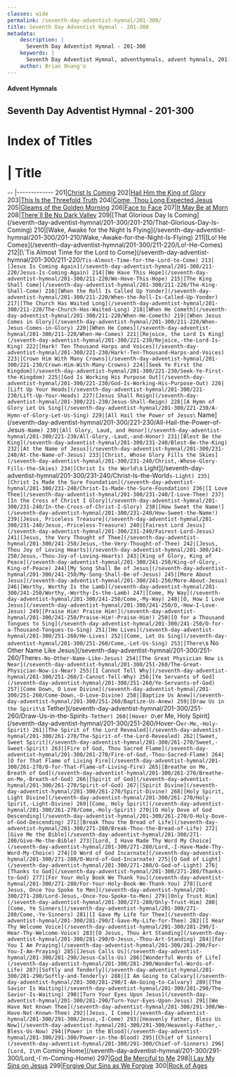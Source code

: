 ```yaml
---
classes: wide
permalink: /seventh-day-adventist-hymnal/201-300/
title: Seventh Day Adventist Hymnal - 201-300
metadata:
    description: |
      Seventh Day Adventist Hymnal - 201-300
    keywords: |
      Seventh Day Adventist Hymnal, adventhymnals, advent hymnals, 201-300
    author: Brian Onang'o
---
```


#### Advent Hymnals
## Seventh Day Adventist Hymnal - 201-300

# Index of Titles
# | Title                        
-- |-------------
201|[Christ Is Coming](/seventh-day-adventist-hymnal/201-300/201-210/Christ-Is-Coming)
202|[Hail Him the King of Glory](/seventh-day-adventist-hymnal/201-300/201-210/Hail-Him-the-King-of-Glory)
203|[This Is the Threefold Truth](/seventh-day-adventist-hymnal/201-300/201-210/This-Is-the-Threefold-Truth)
204|[Come, Thou Long Expected Jesus](/seventh-day-adventist-hymnal/201-300/201-210/Come,-Thou-Long-Expected-Jesus)
205|[Gleams of the Golden Morning](/seventh-day-adventist-hymnal/201-300/201-210/Gleams-of-the-Golden-Morning)
206|[Face to Face](/seventh-day-adventist-hymnal/201-300/201-210/Face-to-Face)
207|[It May Be at Morn](/seventh-day-adventist-hymnal/201-300/201-210/It-May-Be-at-Morn)
208|[There\`ll Be No Dark Valley](/seventh-day-adventist-hymnal/201-300/201-210/There`ll-Be-No-Dark-Valley)
209|[That Glorious Day Is Coming](/seventh-day-adventist-hymnal/201-300/201-210/That-Glorious-Day-Is-Coming)
210|[Wake, Awake for the Night Is Flying](/seventh-day-adventist-hymnal/201-300/201-210/Wake,-Awake-for-the-Night-Is-Flying)
211|[Lo! He Comes](/seventh-day-adventist-hymnal/201-300/211-220/Lo!-He-Comes)
212|[\`Tis Almost Time for the Lord to Come](/seventh-day-adventist-hymnal/201-300/211-220/`Tis-Almost-Time-for-the-Lord-to-Come)
213|[Jesus Is Coming Again](/seventh-day-adventist-hymnal/201-300/211-220/Jesus-Is-Coming-Again)
214|[We Have This Hope](/seventh-day-adventist-hymnal/201-300/211-220/We-Have-This-Hope)
215|[The King Shall Come](/seventh-day-adventist-hymnal/201-300/211-220/The-King-Shall-Come)
216|[When the Roll Is Called Up Yonder](/seventh-day-adventist-hymnal/201-300/211-220/When-the-Roll-Is-Called-Up-Yonder)
217|[The Church Has Waited Long](/seventh-day-adventist-hymnal/201-300/211-220/The-Church-Has-Waited-Long)
218|[When He Cometh](/seventh-day-adventist-hymnal/201-300/211-220/When-He-Cometh)
219|[When Jesus Comes in Glory](/seventh-day-adventist-hymnal/201-300/211-220/When-Jesus-Comes-in-Glory)
220|[When He Comes](/seventh-day-adventist-hymnal/201-300/211-220/When-He-Comes)
221|[Rejoice, the Lord Is King](/seventh-day-adventist-hymnal/201-300/221-230/Rejoice,-the-Lord-Is-King)
222|[Hark! Ten Thousand Harps and Voices](/seventh-day-adventist-hymnal/201-300/221-230/Hark!-Ten-Thousand-Harps-and-Voices)
223|[Crown Him With Many Crowns](/seventh-day-adventist-hymnal/201-300/221-230/Crown-Him-With-Many-Crowns)
224|[Seek Ye First the Kingdom](/seventh-day-adventist-hymnal/201-300/221-230/Seek-Ye-First-the-Kingdom)
225|[God Is Working His Purpose Out](/seventh-day-adventist-hymnal/201-300/221-230/God-Is-Working-His-Purpose-Out)
226|[Lift Up Your Heads](/seventh-day-adventist-hymnal/201-300/221-230/Lift-Up-Your-Heads)
227|[Jesus Shall Reign](/seventh-day-adventist-hymnal/201-300/221-230/Jesus-Shall-Reign)
228|[A Hymn of Glory Let Us Sing](/seventh-day-adventist-hymnal/201-300/221-230/A-Hymn-of-Glory-Let-Us-Sing)
229|[All Hail the Power of Jesus\` Name](/seventh-day-adventist-hymnal/201-300/221-230/All-Hail-the-Power-of-Jesus`-Name)
230|[All Glory, Laud, and Honor](/seventh-day-adventist-hymnal/201-300/221-230/All-Glory,-Laud,-and-Honor)
231|[Blest Be the King](/seventh-day-adventist-hymnal/201-300/231-240/Blest-Be-the-King)
232|[At the Name of Jesus](/seventh-day-adventist-hymnal/201-300/231-240/At-the-Name-of-Jesus)
233|[Christ, Whose Glory Fills the Skies](/seventh-day-adventist-hymnal/201-300/231-240/Christ,-Whose-Glory-Fills-the-Skies)
234|[Christ Is the World\`s Light](/seventh-day-adventist-hymnal/201-300/231-240/Christ-Is-the-World`s-Light)
235|[Christ Is Made the Sure Foundation](/seventh-day-adventist-hymnal/201-300/231-240/Christ-Is-Made-the-Sure-Foundation)
236|[I Love Thee](/seventh-day-adventist-hymnal/201-300/231-240/I-Love-Thee)
237|[In the Cross of Christ I Glory](/seventh-day-adventist-hymnal/201-300/231-240/In-the-Cross-of-Christ-I-Glory)
238|[How Sweet the Name!](/seventh-day-adventist-hymnal/201-300/231-240/How-Sweet-the-Name!)
239|[Jesus, Priceless Treasure](/seventh-day-adventist-hymnal/201-300/231-240/Jesus,-Priceless-Treasure)
240|[Fairest Lord Jesus](/seventh-day-adventist-hymnal/201-300/231-240/Fairest-Lord-Jesus)
241|[Jesus, the Very Thought of Thee](/seventh-day-adventist-hymnal/201-300/241-250/Jesus,-the-Very-Thought-of-Thee)
242|[Jesus, Thou Joy of Loving Hearts](/seventh-day-adventist-hymnal/201-300/241-250/Jesus,-Thou-Joy-of-Loving-Hearts)
243|[King of Glory, King of Peace](/seventh-day-adventist-hymnal/201-300/241-250/King-of-Glory,-King-of-Peace)
244|[My Song Shall Be of Jesus](/seventh-day-adventist-hymnal/201-300/241-250/My-Song-Shall-Be-of-Jesus)
245|[More About Jesus](/seventh-day-adventist-hymnal/201-300/241-250/More-About-Jesus)
246|[Worthy, Worthy Is the Lamb](/seventh-day-adventist-hymnal/201-300/241-250/Worthy,-Worthy-Is-the-Lamb)
247|[Come, My Way](/seventh-day-adventist-hymnal/201-300/241-250/Come,-My-Way)
248|[O, How I Love Jesus](/seventh-day-adventist-hymnal/201-300/241-250/O,-How-I-Love-Jesus)
249|[Praise Him! Praise Him!](/seventh-day-adventist-hymnal/201-300/241-250/Praise-Him!-Praise-Him!)
250|[O for a Thousand Tongues to Sing](/seventh-day-adventist-hymnal/201-300/241-250/O-for-a-Thousand-Tongues-to-Sing)
251|[He Lives](/seventh-day-adventist-hymnal/201-300/251-260/He-Lives)
252|[Come, Let Us Sing](/seventh-day-adventist-hymnal/201-300/251-260/Come,-Let-Us-Sing)
253|[There\`s No Other Name Like Jesus](/seventh-day-adventist-hymnal/201-300/251-260/There`s-No-Other-Name-Like-Jesus)
254|[The Great Physician Now is Near](/seventh-day-adventist-hymnal/201-300/251-260/The-Great-Physician-Now-is-Near)
255|[I Cannot Tell Why](/seventh-day-adventist-hymnal/201-300/251-260/I-Cannot-Tell-Why)
256|[Ye Servants of God](/seventh-day-adventist-hymnal/201-300/251-260/Ye-Servants-of-God)
257|[Come Down, O Love Divine](/seventh-day-adventist-hymnal/201-300/251-260/Come-Down,-O-Love-Divine)
258|[Baptize Us Anew](/seventh-day-adventist-hymnal/201-300/251-260/Baptize-Us-Anew)
259|[Draw Us in the Spirit\`s Tether](/seventh-day-adventist-hymnal/201-300/251-260/Draw-Us-in-the-Spirit`s-Tether)
260|[Hover O\`er Me, Holy Spirit](/seventh-day-adventist-hymnal/201-300/251-260/Hover-O`er-Me,-Holy-Spirit)
261|[The Spirit of the Lord Revealed](/seventh-day-adventist-hymnal/201-300/261-270/The-Spirit-of-the-Lord-Revealed)
262|[Sweet, Sweet Spirit](/seventh-day-adventist-hymnal/201-300/261-270/Sweet,-Sweet-Spirit)
263|[Fire of God, Thou Sacred Flame](/seventh-day-adventist-hymnal/201-300/261-270/Fire-of-God,-Thou-Sacred-Flame)
264|[O for That Flame of Living Fire](/seventh-day-adventist-hymnal/201-300/261-270/O-for-That-Flame-of-Living-Fire)
265|[Breathe on Me, Breath of God](/seventh-day-adventist-hymnal/201-300/261-270/Breathe-on-Me,-Breath-of-God)
266|[Spirit of God](/seventh-day-adventist-hymnal/201-300/261-270/Spirit-of-God)
267|[Spirit Divine](/seventh-day-adventist-hymnal/201-300/261-270/Spirit-Divine)
268|[Holy Spirit, Light Divine](/seventh-day-adventist-hymnal/201-300/261-270/Holy-Spirit,-Light-Divine)
269|[Come, Holy Spirit](/seventh-day-adventist-hymnal/201-300/261-270/Come,-Holy-Spirit)
270|[O Holy Dove of God Descending](/seventh-day-adventist-hymnal/201-300/261-270/O-Holy-Dove-of-God-Descending)
271|[Break Thou the Bread of Life](/seventh-day-adventist-hymnal/201-300/271-280/Break-Thou-the-Bread-of-Life)
272|[Give Me the Bible](/seventh-day-adventist-hymnal/201-300/271-280/Give-Me-the-Bible)
273|[Lord, I Have Made Thy Word My Choice](/seventh-day-adventist-hymnal/201-300/271-280/Lord,-I-Have-Made-Thy-Word-My-Choice)
274|[O Word of God Incarnate](/seventh-day-adventist-hymnal/201-300/271-280/O-Word-of-God-Incarnate)
275|[O God of Light](/seventh-day-adventist-hymnal/201-300/271-280/O-God-of-Light)
276|[Thanks to God](/seventh-day-adventist-hymnal/201-300/271-280/Thanks-to-God)
277|[For Your Holy Book We Thank You](/seventh-day-adventist-hymnal/201-300/271-280/For-Your-Holy-Book-We-Thank-You)
278|[Lord Jesus, Once You Spoke to Men](/seventh-day-adventist-hymnal/201-300/271-280/Lord-Jesus,-Once-You-Spoke-to-Men)
279|[Only Trust Him](/seventh-day-adventist-hymnal/201-300/271-280/Only-Trust-Him)
280|[Come, Ye Sinners](/seventh-day-adventist-hymnal/201-300/271-280/Come,-Ye-Sinners)
281|[I Gave My Life for Thee](/seventh-day-adventist-hymnal/201-300/281-290/I-Gave-My-Life-for-Thee)
282|[I Hear Thy Welcome Voice](/seventh-day-adventist-hymnal/201-300/281-290/I-Hear-Thy-Welcome-Voice)
283|[O Jesus, Thou Art Standing](/seventh-day-adventist-hymnal/201-300/281-290/O-Jesus,-Thou-Art-Standing)
284|[For You I Am Praying](/seventh-day-adventist-hymnal/201-300/281-290/For-You-I-Am-Praying)
285|[Jesus Calls Us](/seventh-day-adventist-hymnal/201-300/281-290/Jesus-Calls-Us)
286|[Wonderful Words of Life](/seventh-day-adventist-hymnal/201-300/281-290/Wonderful-Words-of-Life)
287|[Softly and Tenderly](/seventh-day-adventist-hymnal/201-300/281-290/Softly-and-Tenderly)
288|[I Am Going to Calvary](/seventh-day-adventist-hymnal/201-300/281-290/I-Am-Going-to-Calvary)
289|[The Savior Is Waiting](/seventh-day-adventist-hymnal/201-300/281-290/The-Savior-Is-Waiting)
290|[Turn Your Eyes Upon Jesus](/seventh-day-adventist-hymnal/201-300/281-290/Turn-Your-Eyes-Upon-Jesus)
291|[We Have Not Known Thee](/seventh-day-adventist-hymnal/201-300/291-300/We-Have-Not-Known-Thee)
292|[Jesus, I Come](/seventh-day-adventist-hymnal/201-300/291-300/Jesus,-I-Come)
293|[Heavenly Father, Bless Us Now](/seventh-day-adventist-hymnal/201-300/291-300/Heavenly-Father,-Bless-Us-Now)
294|[Power in the Blood](/seventh-day-adventist-hymnal/201-300/291-300/Power-in-the-Blood)
295|[Chief of Sinners](/seventh-day-adventist-hymnal/201-300/291-300/Chief-of-Sinners)
296|[Lord, I\`m Coming Home](/seventh-day-adventist-hymnal/201-300/291-300/Lord,-I`m-Coming-Home)
297|[God Be Merciful to Me](/seventh-day-adventist-hymnal/201-300/291-300/God-Be-Merciful-to-Me)
298|[I Lay My Sins on Jesus](/seventh-day-adventist-hymnal/201-300/291-300/I-Lay-My-Sins-on-Jesus)
299|[Forgive Our Sins as We Forgive](/seventh-day-adventist-hymnal/201-300/291-300/Forgive-Our-Sins-as-We-Forgive)
300|[Rock of Ages](/seventh-day-adventist-hymnal/201-300/291-300/Rock-of-Ages)